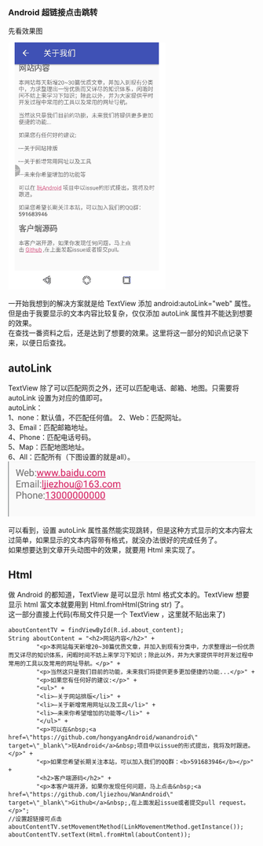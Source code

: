 ### Android 超链接点击跳转 
先看效果图  

<img src="picture/textview_demo.gif" />    

一开始我想到的解决方案就是给 TextView 添加 android:autoLink="web" 属性。但是由于我要显示的文本内容比较复杂，仅仅添加 autoLink 属性并不能达到想要的效果。  
在查找一番资料之后，还是达到了想要的效果。这里将这一部分的知识点记录下来，以便日后查找。
## autoLink  
TextView 除了可以匹配网页之外，还可以匹配电话、邮箱、地图。只需要将 autoLink 设置为对应的值即可。  
autoLink：  
1、none：默认值，不匹配任何值。
2、Web：匹配网址。  
3、Email：匹配邮箱地址。  
4、Phone：匹配电话号码。  
5、Map：匹配地图地址。  
6、All：匹配所有（下图设置的就是all）。
<img src="picture/textview_autolink.png" >  

可以看到，设置 autoLink 属性虽然能实现跳转，但是这种方式显示的文本内容太过简单，如果显示的文本内容带有格式，就没办法很好的完成任务了。  
如果想要达到文章开头动图中的效果，就要用 Html 来实现了。  
## Html  
做 Android 的都知道，TextView 是可以显示 html 格式文本的。TextView 想要显示 html 富文本就要用到 Html.fromHtml(String str) 了。  
这一部分直接上代码(布局文件只是一个 TextView ，这里就不贴出来了)
```
aboutContentTV = findViewById(R.id.about_content);
String aboutContent = "<h2>网站内容</h2>" +
        "<p>本网站每天新增20~30篇优质文章，并加入到现有分类中，力求整理出一份优质而又详尽的知识体系，闲暇时间不妨上来学习下知识；除此以外，并为大家提供平时开发过程中常用的工具以及常用的网址导航。</p>" +
        "<p>当然这只是我们目前的功能，未来我们将提供更多更加便捷的功能...</p>" +
        "<p>如果您有任何好的建议:</p>" +
        "<ul>" +
        "<li>—关于网站排版</li>" +
        "<li>—关于新增常用网址以及工具</li>" +
        "<li>—未来你希望增加的功能等</li>" +
        "</ul>" +
        "<p>可以在&nbsp;<a href=\"https://github.com/hongyangAndroid/wanandroid\" target=\"_blank\">玩Android</a>&nbsp;项目中以issue的形式提出，我将及时跟进。</p>" +
        "<p>如果您希望长期关注本站，可以加入我们的QQ群：<b>591683946</b></p>" +
        "<h2>客户端源码</h2>" +
        "<p>本客户端开源，如果你发现任何问题，马上点击&nbsp;<a href=\"https://github.com/ljiezhou/WanAndroid\" target=\"_blank\">Github</a>&nbsp;,在上面发起issue或者提交pull request。</p>";
//设置超链接可点击
aboutContentTV.setMovementMethod(LinkMovementMethod.getInstance());
aboutContentTV.setText(Html.fromHtml(aboutContent));
```